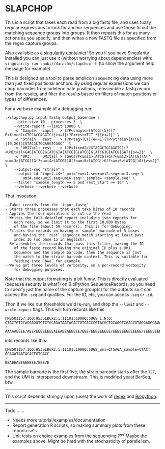 # SLAPCHOP

This is a script that takes each read from a big fastq file, and
uses fuzzy regular expressions to look for anchor sequences and 
use those to cut the matching sequence groups into groups. 
It then repeats this for as many actions
as you specify, and then writes a new FASTQ file as specified from
the regex capture groups. 

Also available as [a singularity containter](https://www.singularity-hub.org/collections/1361)!
So you if you have Singularity installed you can just use it 
(without worrying about dependencies) with: 
`singularity run shub://darachm/slapchop -h` (to show the argument
help message for example).

This is designed as a tool to parse amplicon sequencing data using
more than just fixed positional anchors. By using regular expressions
we can chop barcodes from indeterminate positions, reassemble a 
fastq record from the results, and filter the results based on 
filters of match positions or types of differences.

For a verbose example of a debugging run:

    ./slapchop.py input.fastq output_basename \
        --bite-size 10 --processes 3  \
        --write-report --limit 10000 \
        -o "Sample:  input   > (?P<sample>[ATCG]{5})(?P<fixed1>GTCCACGAGGTC){e<=1}(?P<rest>TCT.*){e<=1}" \
        -o "Strain:  rest    > (?P<tag>TCT){e<=1}(?P<strain>[ATCG]{10,26})CGTACGCTGCAGGTCGAC"  \
        -o "UMITail: rest    > (?P<fixed2>CGTACGCTGCAGGTC)(?<UMItail>GAC[ATCG]G[ATCG]A[ATCG]G[ATCG]G[ATCG]G[ATCG]GAT){s<=2}"  \
        -o "UMI:     UMItail > (GAC(?P<umi1>[ATCG])G(?<umi2>[ATCG])A(?<umi3>[ATCG])G(?<umi4>[ATCG])G(?<umi5>[ATCG])G(?<umi6>[ATCG])G){e<=2}"  \
        --output-seq "strain" \
        --output-id "input.id+'_umi='+umi1.seq+umi2.seq+umi3.seq+ \
            umi4.seq+umi5.seq+umi6.seq+'_sample='+sample.seq" \
        --filter "sample_length == 5 and rest_start >= 16" \
        --verbose --verbose --verbose

That invocation:

    - Takes records from the `input.fastq`
    - Starts three processes that each take bites of 10 records
    - Applies the four operations to cut up the read
    - Writes the full detailed report including json reports for 
        each read, so we limit it to the first 10,000 bytes
        of the file (about 50 records). This is for debugging.
    - Filters the records on having a `sample` barcode of 5 bases 
        and having the `rest` sequence match starting at least past
        index 16 (so base 15 in english).
    - Re-assembles the records that pass this filter, making the ID
        of the fastq record having the original ID plus a UMI 
        sequence and the sample barcode, then the sequence is just
        the match to the strain barcode context. This is suitable for
        feeding into `bwa` for example.
    - We've got three levels of verbosity, so a per-record verbosity
        for debugging purposes.

Note that the output formatting is a bit funny. This is directly evaluated
(because security is what?) on BioPython SequenceRecords, so you need to specify
just the name of the capture group(s) for the outputs so it can access the
`.seq` and qualities. For the ID, etc, you can access `.seq` or `.id`.

Then if we like our thresholds we'd re-run, and drop the `--limit`
and `--write-report` flags. This will turn records like this:

    @NB501157:100:H5J5LBGX2:1:11101:10000:6068 1:N:0:
    CTACTGTCCACGAGGTCTCTGCAGATAATACACTGTCACCCGTACGCTGCAGGTCGACCGTAGGAGGGAGATGTG
    +
    AAAAAEEEE/AEE<EEEEEEEEAEEAEEAEEEEE/EEE/EEEEEEEEE/EEEEEEEEEEEEE/EEEEEEEEEEEE

into records like this:

    @NB501157:100:H5J5LBGX2:1:11101:10000:6068_umi=CTGAGA_sample=CTACT
    GCAGATAATACACTGTCACC
    +
    EEAEEAEEAEEEEE/EEE/E

The sample barcode is the first five, the strain barcode starts after
the `TCT`, and the UMI is interspersed downstream. This is modified
yeast BarSeq, btw.

---

This script depends strongly upon (uses) the work of 
[regex](https://pypi.org/project/regex/)
and
[Biopython](https://pypi.org/project/biopython/).

---

Todo.......

- Needs more tutorial/examples/documentation
- Report generation R scripts, so making summary plots from these 
    report.csv's
- Unit tests on choice examples from the sequencing ??? Maybe the
    examples above. Might be hard with the stochasticity of
    parallelism.

